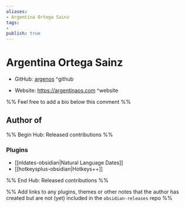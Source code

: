 ```yaml
---
aliases:
- Argentina Ortega Sainz
tags:
- 
publish: true
---
```


# Argentina Ortega Sainz

- GitHub: [argenos](https://github.com/argenos/) ^github
<!-- - Discord: `@` ^discord-->
- Website: <https://argentinaos.com> ^website
<!-- - [[Publish sites|Publish site]]: ^publish-->

%% Feel free to add a bio below this comment %%


## Author of

%% Begin Hub: Released contributions %%
### Plugins
- [[nldates-obsidian|Natural Language Dates]]
- [[hotkeysplus-obsidian|Hotkeys++]]

%% End Hub: Released contributions %%

%% Add links to any plugins, themes or other notes that the author has created but are not (yet) included in the `obsidian-releases` repo %%

<!--
### Unlisted plugins

- 
-->

<!--
### Others

- 
-->

<!--
## Sponsor this author

- [[GitHub sponsors]]: [Sponsor @argenos on GitHub Sponsors](https://github.com/sponsors/argenos) ^github-sponsor
- [[Buy me a coffee]]: ^buy-me-a-coffee
- [[PayPal]]: ^paypal
- [[Patreon]]: ^patreon

-->

<!--
## Follow this author

- [[YouTube Channels|On YouTube]]: ^youtube
- Twitter: ^twitter
- ...
-->